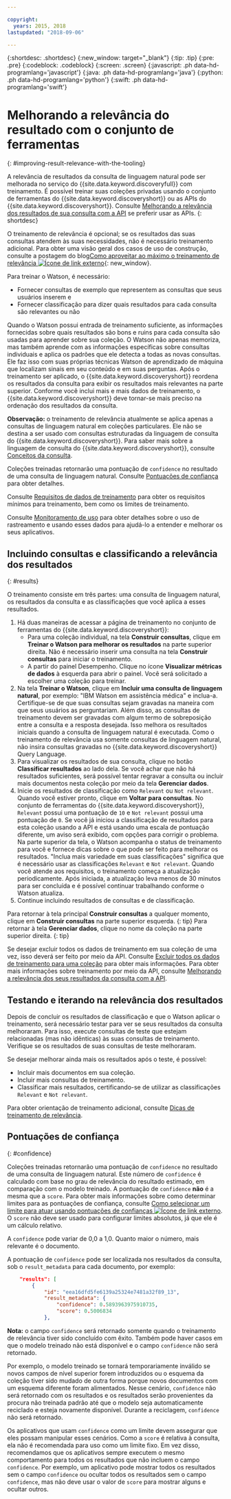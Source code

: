 ```yaml
---

copyright:
  years: 2015, 2018
lastupdated: "2018-09-06"

---
```


{:shortdesc: .shortdesc}
{:new_window: target="_blank"}
{:tip: .tip}
{:pre: .pre}
{:codeblock: .codeblock}
{:screen: .screen}
{:javascript: .ph data-hd-programlang='javascript'}
{:java: .ph data-hd-programlang='java'}
{:python: .ph data-hd-programlang='python'}
{:swift: .ph data-hd-programlang='swift'}

# Melhorando a relevância do resultado com o conjunto de ferramentas
{: #improving-result-relevance-with-the-tooling}

A relevância de resultados da consulta de linguagem natural pode ser melhorada no serviço do {{site.data.keyword.discoveryfull}} com treinamento. É possível treinar suas coleções privadas usando o conjunto de ferramentas do {{site.data.keyword.discoveryshort}} ou as APIs do {{site.data.keyword.discoveryshort}}. Consulte [Melhorando a relevância dos resultados de sua consulta com a API](/docs/services/discovery/train.html) se preferir usar as APIs.
{: shortdesc}

O treinamento de relevância é opcional; se os resultados das suas consultas atendem às suas necessidades, não é necessário treinamento adicional. Para obter uma visão geral dos casos de uso de construção, consulte a postagem do blog[Como aproveitar ao máximo o treinamento de relevância ![Ícone de link externo](../../icons/launch-glyph.svg "Ícone de link externo")](https://developer.ibm.com/dwblog/2017/get-relevancy-training/){: new_window}.

Para treinar o Watson, é necessário:

  -   Fornecer consultas de exemplo que representem as consultas que seus usuários inserem e
  -   Fornecer classificação para dizer quais resultados para cada consulta são relevantes ou não

Quando o Watson possui entrada de treinamento suficiente, as informações fornecidas sobre quais resultados são bons e ruins para cada consulta são usadas para aprender sobre sua coleção. O Watson não apenas memoriza, mas também aprende com as informações específicas sobre consultas individuais e aplica os padrões que ele detecta a todas as novas consultas. Ele faz isso com suas próprias técnicas Watson de aprendizado de máquina que localizam sinais em seu conteúdo e em suas perguntas. Após o treinamento ser aplicado, o {{site.data.keyword.discoveryshort}} reordena os resultados da consulta para exibir os resultados mais relevantes na parte superior. Conforme você inclui mais e mais dados de treinamento, o {{site.data.keyword.discoveryshort}} deve tornar-se mais preciso na ordenação dos resultados da consulta.

**Observação:** o treinamento de relevância atualmente se aplica apenas a consultas de linguagem natural em coleções particulares. Ele não se destina a ser usado com consultas estruturadas da linguagem de consulta do {{site.data.keyword.discoveryshort}}. Para saber mais sobre a linguagem de consulta do {{site.data.keyword.discoveryshort}}, consulte [Conceitos da consulta](/docs/services/discovery/using.html).

Coleções treinadas retornarão uma pontuação de `confidence` no resultado de uma consulta de linguagem natural. Consulte [Pontuações de confiança](/docs/services/discovery/train-tooling.html#confidence) para obter detalhes.

Consulte [Requisitos de dados de treinamento](/docs/services/discovery/train.html#reqs) para obter os requisitos mínimos para treinamento, bem como os limites de treinamento.

Consulte [Monitoramento de uso](/docs/services/discovery/feedback.html) para obter detalhes sobre o uso de rastreamento e usando esses dados para ajudá-lo a entender e melhorar os seus aplicativos.

## Incluindo consultas e classificando a relevância dos resultados
{: #results}

O treinamento consiste em três partes: uma consulta de linguagem natural, os resultados da consulta e as classificações que você aplica a esses resultados.

1.  Há duas maneiras de acessar a página de treinamento no conjunto de ferramentas do {{site.data.keyword.discoveryshort}}:
    - Para uma coleção individual, na tela **Construir consultas**, clique em **Treinar o Watson para melhorar os resultados** na parte superior direita. Não é necessário inserir uma consulta na tela **Construir consultas** para iniciar o treinamento. 
    - A partir do painel Desempenho. Clique no ícone **Visualizar métricas de dados** à esquerda para abrir o painel. Você será solicitado a escolher uma coleção para treinar.
1.  Na tela **Treinar o Watson**, clique em **Incluir uma consulta de linguagem natural**, por exemplo: "IBM Watson em assistência médica" e inclua-a. Certifique-se de que suas consultas sejam gravadas na maneira com que seus usuários as perguntariam. Além disso, as consultas de treinamento devem ser gravadas com algum termo de sobreposição entre a consulta e a resposta desejada. Isso melhora os resultados iniciais quando a consulta de linguagem natural é executada. Como o treinamento de relevância usa somente consultas de linguagem natural, não insira consultas gravadas no {{site.data.keyword.discoveryshort}} Query Language.
1.  Para visualizar os resultados de sua consulta, clique no botão **Classificar resultados** ao lado dela. Se você achar que não há resultados suficientes, será possível tentar regravar a consulta ou incluir mais documentos nesta coleção por meio da tela **Gerenciar dados**.
1.  Inicie os resultados de classificação como `Relevant` ou `Not relevant`. Quando você estiver pronto, clique em **Voltar para consultas**. No conjunto de ferramentas do {{site.data.keyword.discoveryshort}}, `Relevant` possui uma pontuação de `10` e `Not relevant` possui uma pontuação de `0`. Se você já iniciou a classificação de resultados para esta coleção usando a API e está usando uma escala de pontuação diferente, um aviso será exibido, com opções para corrigir o problema.
    Na parte superior da tela, o Watson acompanha o status de treinamento para você e fornece dicas sobre o que pode ser feito para melhorar os resultados. "Inclua mais variedade em suas classificações" significa que é necessário usar as classificações `Relevant` e `Not relevant`. Quando você atende aos requisitos, o treinamento começa a atualização periodicamente. Após iniciada, a atualização leva menos de 30 minutos para ser concluída e é possível continuar trabalhando conforme o Watson atualiza.
1.  Continue incluindo resultados de consultas e de classificação.

Para retornar à tela principal **Construir consultas** a qualquer momento, clique em **Construir consultas** na parte superior esquerda.
{: tip}
Para retornar à tela **Gerenciar dados**, clique no nome da coleção na parte superior direita.
{: tip}

Se desejar excluir todos os dados de treinamento em sua coleção de uma vez, isso deverá ser feito por meio da API. Consulte [Excluir todos os dados de treinamento para uma coleção](http://www.ibm.com/watson/developercloud/discovery/api/v1/#delete-all-training-data) para obter mais informações. Para obter mais informações sobre treinamento por meio da API, consulte [Melhorando a relevância dos seus resultados da consulta com a API](/docs/services/discovery/train.html).

## Testando e iterando na relevância dos resultados

Depois de concluir os resultados de classificação e que o Watson aplicar o treinamento, será necessário testar para ver se seus resultados da consulta melhoraram. Para isso, execute consultas de teste que estejam relacionadas (mas não idênticas) às suas consultas de treinamento. Verifique se os resultados de suas consultas de teste melhoraram.

Se desejar melhorar ainda mais os resultados após o teste, é possível:
- Incluir mais documentos em sua coleção.
- Incluir mais consultas de treinamento.
- Classificar mais resultados, certificando-se de utilizar as classificações `Relevant` e `Not relevant`.

Para obter orientação de treinamento adicional, consulte [Dicas de treinamento de relevância](/docs/services/discovery/train-tips.html#relevancy-tips).

## Pontuações de confiança
{: #confidence}

Coleções treinadas retornarão uma pontuação de `confidence` no resultado de uma consulta de linguagem natural. Este número de `confidence` é calculado com base no grau de relevância do resultado estimado, em comparação com o modelo treinado. A pontuação de `confidence` **não** é a mesma que a `score`. Para obter mais informações sobre como determinar limites para as pontuações de confiança, consulte [Como selecionar um limite para atuar usando pontuações de confianças ![Ícone de link externo](../../icons/launch-glyph.svg "Ícone de link externo")](https://developer.ibm.com/watson/blog/2016/06/23/how-to-select-a-threshold-for-acting-using-confidence-scores/). O `score` não deve ser usado para configurar limites absolutos, já que ele é um cálculo relativo.

A `confidence` pode variar de 0,0 a 1,0. Quanto maior o número, mais relevante é o documento.

A pontuação de `confidence` pode ser localizada nos resultados da consulta, sob o `result_metadata` para cada documento, por exemplo:

```json
    "results": [
        {
            "id": "eea16dfd5fe6139a25324e7481a32f89_13",
            "result_metadata": {
                "confidence": 0.5893963975910735,
                "score": 0.5006834
            },
```

**Nota:** o campo `confidence` será retornado somente quando o treinamento de relevância tiver sido concluído com êxito. Também pode haver casos em que o modelo treinado não está disponível e o campo `confidence` não será retornado. 

Por exemplo, o modelo treinado se tornará temporariamente inválido se novos campos de nível superior forem introduzidos ou o esquema da coleção tiver sido mudado de outra forma porque novos documentos com um esquema diferente foram alimentados. Nesse cenário, `confidence` não será retornado com os resultados e os resultados serão provenientes da procura não treinada padrão até que o modelo seja automaticamente reciclado e esteja novamente disponível. Durante a reciclagem, `confidence` não será retornado.

Os aplicativos que usam `confidence` como um limite devem assegurar que eles possam manipular esses cenários. Como a `score` é relativa à consulta, ela não é recomendada para uso como um limite fixo. Em vez disso, recomendamos que os aplicativos sempre executem o mesmo comportamento para todos os resultados que não incluem o campo `confidence`. Por exemplo, um aplicativo pode mostrar todos os resultados sem o campo `confidence` ou ocultar todos os resultados sem o campo `confidence`, mas não deve usar o valor de `score` para mostrar alguns e ocultar outros.
